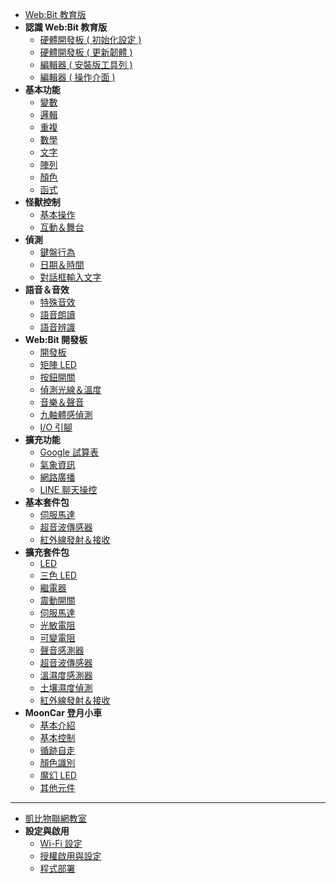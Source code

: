 - [Web:Bit 教育版](education/index.md)
- **認識 Web:Bit 教育版**
  - [硬體開發板 ( 初始化設定 )](education/info/setup.md)
  - [硬體開發板 ( 更新韌體 )](education/info/ota.md)
  - [編輯器 ( 安裝版工具列 )](education/info/toolbar.md)
  - [編輯器 ( 操作介面 )](education/info/interface.md)
- **基本功能**
  - [變數](education/basic/variables.md)
  - [邏輯](education/basic/logic.md)
  - [重複](education/basic/loop.md)
  - [數學](education/basic/math.md)
  - [文字](education/basic/text.md)
  - [陣列](education/basic/array.md)
  - [顏色](education/basic/color.md)
  - [函式](education/basic/function.md)
- **怪獸控制**
  - [基本操作](education/monster/basic.md)
  - [互動＆舞台](education/monster/event.md)
- **偵測**
  - [鍵盤行為](education/detect/keyboard.md)
  - [日期＆時間](education/detect/time.md)
  - [對話框輸入文字](education/detect/input.md)
- **語音＆音效**
  - [特殊音效](education/sound/sound-effect.md)
  - [語音朗讀](education/sound/speak-aloud.md)
  - [語音辨識](education/sound/speech-recognition.md)
- **Web:Bit 開發板**
  - [開發板](education/board/board.md)
  - [矩陣 LED](education/board/rgbled-matrix.md)
  - [按鈕開關](education/board/ab-button.md)
  - [偵測光線＆溫度](education/board/photocell-thermistor.md)
  - [音樂＆聲音](education/board/buzzer.md)
  - [九軸體感偵測](education/board/mpu9250.md)
  - [I/O 引腳](education/board/io-pin.md)
- **擴充功能**
  - [Google 試算表](education/extension/google-spreadsheet.md)
  - [氣象資訊](education/extension/weather.md)
  - [網路廣播](education/extension/broadcast.md)
  - [LINE 聊天操控](education/extension/line.md)
- **基本套件包**
  - [伺服馬達](education/extension-basic-package/servo.md)
  - [超音波傳感器](education/extension-basic-package/ultrasonic.md)
  - [紅外線發射＆接收](education/extension-basic-package/ir.md)
- **擴充套件包**
  - [LED](education/extension-full-package/led.md)
  - [三色 LED](education/extension-full-package/rgbled.md)
  - [繼電器](education/extension-full-package/relay.md)
  - [震動開關](education/extension-full-package/vibration.md)
  - [伺服馬達](education/extension-full-package/servo.md)
  - [光敏電阻](education/extension-full-package/photocell.md)
  - [可變電阻](education/extension-full-package/pot.md)
  - [聲音感測器](education/extension-full-package/sound.md)
  - [超音波傳感器](education/extension-full-package/ultrasonic.md)
  - [溫濕度感測器](education/extension-full-package/dht11.md)
  - [土壤濕度偵測](education/extension-full-package/soil.md)
  - [紅外線發射＆接收](education/extension-full-package/ir.md)
- **MoonCar 登月小車**
  - [基本介紹](education/extension-mooncar/mooncar.md)
  - [基本控制](education/extension-mooncar/control.md)
  - [循跡自走](education/extension-mooncar/track.md)
  - [顏色識別](education/extension-mooncar/color-tracking.md)
  - [魔幻 LED](education/extension-mooncar/magic-led.md)
  - [其他元件](education/extension-mooncar/other.md)

-----

- [凱比物聯網教室](kebbi/index.md)
- **設定與啟用**
  - [Wi-Fi 設定](kebbi/setting/wifi.md)
  - [授權啟用與設定](kebbi/setting/authorize.md)
  - [程式部署](kebbi/setting/deploy.md)

